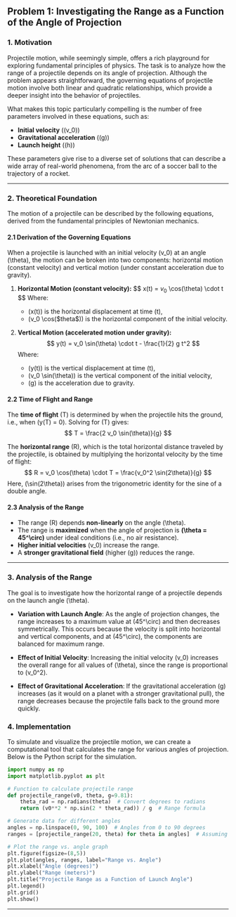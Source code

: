 ## **Problem 1: Investigating the Range as a Function of the Angle of Projection**

### **1. Motivation**

Projectile motion, while seemingly simple, offers a rich playground for exploring fundamental principles of physics. The task is to analyze how the range of a projectile depends on its angle of projection. Although the problem appears straightforward, the governing equations of projectile motion involve both linear and quadratic relationships, which provide a deeper insight into the behavior of projectiles.

What makes this topic particularly compelling is the number of free parameters involved in these equations, such as:

- **Initial velocity** (\(v_0\))
- **Gravitational acceleration** (\(g\))
- **Launch height** (\(h\))

These parameters give rise to a diverse set of solutions that can describe a wide array of real-world phenomena, from the arc of a soccer ball to the trajectory of a rocket.

---

### **2. Theoretical Foundation**

The motion of a projectile can be described by the following equations, derived from the fundamental principles of Newtonian mechanics.

#### **2.1 Derivation of the Governing Equations**

When a projectile is launched with an initial velocity \(v_0\) at an angle \(\theta\), the motion can be broken into two components: horizontal motion (constant velocity) and vertical motion (under constant acceleration due to gravity).

1. **Horizontal Motion (constant velocity):**
   $$
   x(t) = $v_0$ \cos(\theta) \cdot t
   $$
   Where:
   - \(x(t)\) is the horizontal displacement at time \(t\),
   - \(v_0 \cos(\$theta$)\) is the horizontal component of the initial velocity.

2. **Vertical Motion (accelerated motion under gravity):**
   $$
   y(t) = v_0 \sin(\theta) \cdot t - \frac{1}{2} g t^2
   $$
   Where:
   - \(y(t)\) is the vertical displacement at time \(t\),
   - \(v_0 \sin(\theta)\) is the vertical component of the initial velocity,
   - \(g\) is the acceleration due to gravity.

#### **2.2 Time of Flight and Range**

The **time of flight** \(T\) is determined by when the projectile hits the ground, i.e., when \(y(T) = 0\). Solving for \(T\) gives:
$$
T = \frac{2 v_0 \sin(\theta)}{g}
$$

The **horizontal range** \(R\), which is the total horizontal distance traveled by the projectile, is obtained by multiplying the horizontal velocity by the time of flight:
$$
R = v_0 \cos(\theta) \cdot T = \frac{v_0^2 \sin(2\theta)}{g}
$$
Here, \(\sin(2\theta)\) arises from the trigonometric identity for the sine of a double angle.

#### **2.3 Analysis of the Range**

- The range \(R\) depends **non-linearly** on the angle \(\theta\).
- The range is **maximized** when the angle of projection is **\(\theta = 45^\circ\)** under ideal conditions (i.e., no air resistance).
- **Higher initial velocities** \(v_0\) increase the range.
- A **stronger gravitational field** (higher \(g\)) reduces the range.

---

### **3. Analysis of the Range**

The goal is to investigate how the horizontal range of a projectile depends on the launch angle \(\theta\). 

- **Variation with Launch Angle**: As the angle of projection changes, the range increases to a maximum value at \(45^\circ\) and then decreases symmetrically. This occurs because the velocity is split into horizontal and vertical components, and at \(45^\circ\), the components are balanced for maximum range.
  
- **Effect of Initial Velocity**: Increasing the initial velocity \(v_0\) increases the overall range for all values of \(\theta\), since the range is proportional to \(v_0^2\).

- **Effect of Gravitational Acceleration**: If the gravitational acceleration \(g\) increases (as it would on a planet with a stronger gravitational pull), the range decreases because the projectile falls back to the ground more quickly.


### **4. Implementation**

To simulate and visualize the projectile motion, we can create a computational tool that calculates the range for various angles of projection. Below is the Python script for the simulation.

```python
import numpy as np
import matplotlib.pyplot as plt

# Function to calculate projectile range
def projectile_range(v0, theta, g=9.81):
    theta_rad = np.radians(theta)  # Convert degrees to radians
    return (v0**2 * np.sin(2 * theta_rad)) / g  # Range formula

# Generate data for different angles
angles = np.linspace(0, 90, 100)  # Angles from 0 to 90 degrees
ranges = [projectile_range(20, theta) for theta in angles]  # Assuming v0 = 20 m/s

# Plot the range vs. angle graph
plt.figure(figsize=(8,5))
plt.plot(angles, ranges, label="Range vs. Angle")
plt.xlabel("Angle (degrees)")
plt.ylabel("Range (meters)")
plt.title("Projectile Range as a Function of Launch Angle")
plt.legend()
plt.grid()
plt.show()
```

---


 


